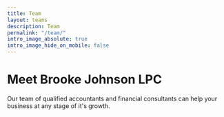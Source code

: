```yaml
---
title: Team
layout: teams
description: Team
permalink: "/team/"
intro_image_absolute: true
intro_image_hide_on_mobile: false
---
```


# Meet Brooke Johnson LPC

Our team of qualified accountants and financial consultants can help your business at any stage of it's growth.
